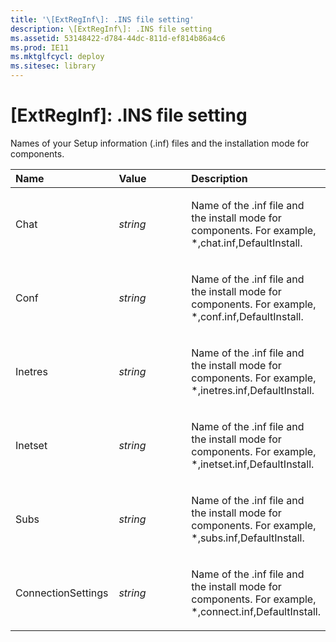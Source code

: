 ```yaml
---
title: '\[ExtRegInf\]: .INS file setting'
description: \[ExtRegInf\]: .INS file setting
ms.assetid: 53148422-d784-44dc-811d-ef814b86a4c6
ms.prod: IE11
ms.mktglfcycl: deploy
ms.sitesec: library
---
```


# \[ExtRegInf\]: .INS file setting


Names of your Setup information (.inf) files and the installation mode for components.

<table>
<colgroup>
<col width="33%" />
<col width="33%" />
<col width="33%" />
</colgroup>
<thead>
<tr class="header">
<th align="left">Name</th>
<th align="left">Value</th>
<th align="left">Description</th>
</tr>
</thead>
<tbody>
<tr class="odd">
<td align="left"><p>Chat</p></td>
<td align="left"><p><em>string</em></p></td>
<td align="left"><p>Name of the .inf file and the install mode for components. For example, *,chat.inf,DefaultInstall.</p></td>
</tr>
<tr class="even">
<td align="left"><p>Conf</p></td>
<td align="left"><p><em>string</em></p></td>
<td align="left"><p>Name of the .inf file and the install mode for components. For example, *,conf.inf,DefaultInstall.</p></td>
</tr>
<tr class="odd">
<td align="left"><p>Inetres</p></td>
<td align="left"><p><em>string</em></p></td>
<td align="left"><p>Name of the .inf file and the install mode for components. For example, *,inetres.inf,DefaultInstall.</p></td>
</tr>
<tr class="even">
<td align="left"><p>Inetset</p></td>
<td align="left"><p><em>string</em></p></td>
<td align="left"><p>Name of the .inf file and the install mode for components. For example, *,inetset.inf,DefaultInstall.</p></td>
</tr>
<tr class="odd">
<td align="left"><p>Subs</p></td>
<td align="left"><p><em>string</em></p></td>
<td align="left"><p>Name of the .inf file and the install mode for components. For example, *,subs.inf,DefaultInstall.</p></td>
</tr>
<tr class="even">
<td align="left"><p>ConnectionSettings</p></td>
<td align="left"><p><em>string</em></p></td>
<td align="left"><p>Name of the .inf file and the install mode for components. For example, *,connect.inf,DefaultInstall.</p></td>
</tr>
</tbody>
</table>

 

 

 





